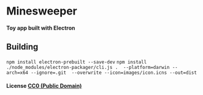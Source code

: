 # Minesweeper

**Toy app built with Electron**

## Building

``` npm install electron-prebuilt --save-dev ```
``` npm install ```
``` ./node_modules/electron-packager/cli.js .  --platform=darwin --arch=x64 --ignore=.git  --overwrite --icon=images/icon.icns --out=dist ```

#### License [CC0 (Public Domain)](LICENSE.md)
